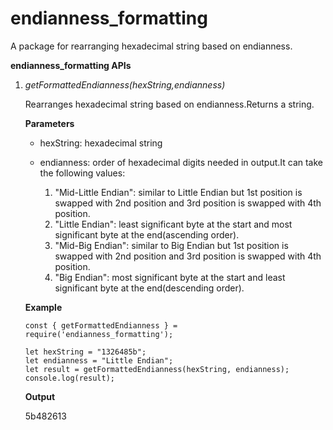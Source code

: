 # endianness_formatting

A package for rearranging hexadecimal string based on endianness.

**endianness_formatting APIs**

1. _getFormattedEndianness(hexString,endianness)_

   Rearranges hexadecimal string based on endianness.Returns a string.

   **Parameters**

   - hexString: hexadecimal string
   - endianness: order of hexadecimal digits needed in output.It can take the following values:

     1. "Mid-Little Endian": similar to Little Endian but 1st position is swapped with 2nd position and 3rd position is swapped with 4th position.
     2. "Little Endian": least significant byte at the start and most significant byte at the end(ascending order).
     3. "Mid-Big Endian": similar to Big Endian but 1st position is swapped with 2nd position and 3rd position is swapped with 4th position.
     4. "Big Endian": most significant byte at the start and least significant byte at the end(descending order).

   **Example**

   ```
   const { getFormattedEndianness } = require('endianness_formatting');

   let hexString = "1326485b";
   let endianness = "Little Endian";
   let result = getFormattedEndianness(hexString, endianness);
   console.log(result);
   ```

   **Output**

   5b482613
